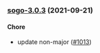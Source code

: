 
<a name="sogo-3.0.3"></a>
### [sogo-3.0.3](https://github.com/truecharts/apps/compare/sogo-3.0.2...sogo-3.0.3) (2021-09-21)

#### Chore

* update non-major ([#1013](https://github.com/truecharts/apps/issues/1013))
